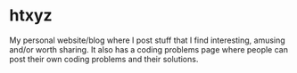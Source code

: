 # htxyz
My personal website/blog where I post stuff that I find interesting, amusing and/or worth sharing. 
It also has a coding problems page where people can post their own coding problems and their solutions.

